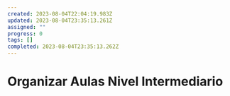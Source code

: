 ```yaml
---
created: 2023-08-04T22:04:19.983Z
updated: 2023-08-04T23:35:13.261Z
assigned: ""
progress: 0
tags: []
completed: 2023-08-04T23:35:13.262Z
---
```


# Organizar Aulas Nivel Intermediario
